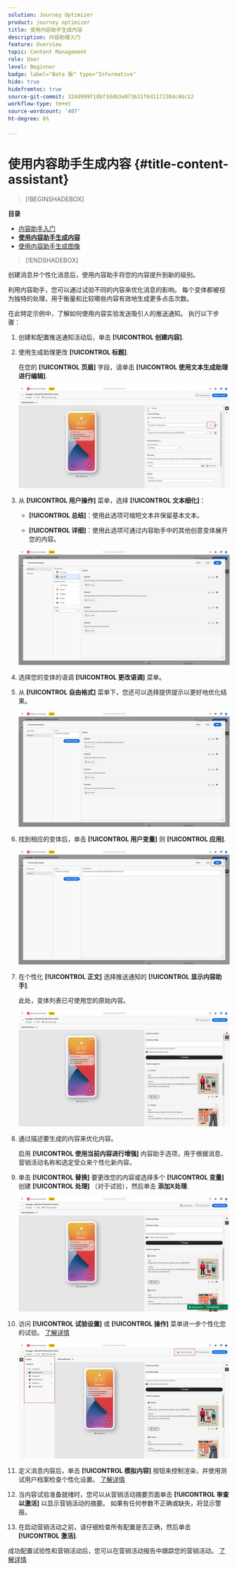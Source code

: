 ```yaml
---
solution: Journey Optimizer
product: journey optimizer
title: 使用内容助手生成内容
description: 内容助理入门
feature: Overview
topic: Content Management
role: User
level: Beginner
badge: label="Beta 版" type="Informative"
hide: true
hidefromtoc: true
source-git-commit: 32dd999f18bf3ddb3e073631f6d117238dc46c12
workflow-type: tm+mt
source-wordcount: '407'
ht-degree: 6%

---
```


# 使用内容助手生成内容 {#title-content-assistant}

>[!BEGINSHADEBOX]

**目录**

* [内容助手入门](gs-generative.md)
* **[使用内容助手生成内容](generative-content.md)**
* [使用内容助手生成图像](generative-image.md)

>[!ENDSHADEBOX]

创建消息并个性化消息后，使用内容助手将您的内容提升到新的级别。

利用内容助手，您可以通过试验不同的内容来优化消息的影响。 每个变体都被视为独特的处理，用于衡量和比较哪些内容有效地生成更多点击次数。

在此特定示例中，了解如何使用内容实验发送吸引人的推送通知。 执行以下步骤：

1. 创建和配置推送通知活动后，单击 **[!UICONTROL 创建内容]**.

1. 使用生成助理更改 **[!UICONTROL 标题]**.

   在您的 **[!UICONTROL 页眉]** 字段，请单击 **[!UICONTROL 使用文本生成助理进行编辑]**.

   ![](assets/gen-ai-title-1.png)

1. 从 **[!UICONTROL 用户操作]** 菜单，选择 **[!UICONTROL 文本细化]**：

   * **[!UICONTROL 总结]**：使用此选项可缩短文本并保留基本文本。

   * **[!UICONTROL 详细]**：使用此选项可通过内容助手中的其他创意变体展开您的内容。

   ![](assets/gen-ai-title-2.png)

1. 选择您的变体的语调 **[!UICONTROL 更改语调]** 菜单。

1. 从 **[!UICONTROL 自由格式]** 菜单下，您还可以选择提供提示以更好地优化结果。

   ![](assets/gen-ai-title-3.png)

1. 找到相应的变体后，单击 **[!UICONTROL 用户变量]** 则 **[!UICONTROL 应用]**.

   ![](assets/gen-ai-title-4.png)

1. 在个性化 **[!UICONTROL 正文]** 选择推送通知的 **[!UICONTROL 显示内容助手]**.

   此处，变体列表已可使用您的原始内容。

   ![](assets/gen-ai-title-5.png)

1. 通过描述要生成的内容来优化内容。

   启用 **[!UICONTROL 使用当前内容进行增强]** 内容助手选项，用于根据消息、营销活动名称和选定受众来个性化新内容。

1. 单击 **[!UICONTROL 替换]** 要更改您的内容或选择多个 **[!UICONTROL 变量]** 创建 **[!UICONTROL 处理]** （对于试验），然后单击 **添加X处理**.

   ![](assets/gen-ai-title-6.png)

1. 访问 **[!UICONTROL 试验设置]** 或 **[!UICONTROL 操作]** 菜单进一步个性化您的试验。 [了解详情](../campaigns/content-experiment.md)

   ![](assets/gen-ai-title-7.png)

1. 定义消息内容后，单击 **[!UICONTROL 模拟内容]** 按钮来控制渲染，并使用测试用户档案检查个性化设置。 [了解详情](../email/preview.md)

1. 当内容试验准备就绪时，您可以从营销活动摘要页面单击 **[!UICONTROL 审查以激活]** 以显示营销活动的摘要。 如果有任何参数不正确或缺失，将显示警报。

1. 在启动营销活动之前，请仔细检查所有配置是否正确，然后单击 **[!UICONTROL 激活]**.

成功配置试验性和营销活动后，您可以在营销活动报告中跟踪您的营销活动。 [了解详情](../reports/campaign-global-report.md#experimentation-report)
